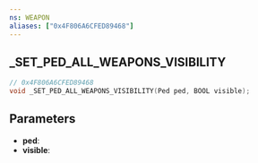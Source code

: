 ```yaml
---
ns: WEAPON
aliases: ["0x4F806A6CFED89468"]
---
```

## _SET_PED_ALL_WEAPONS_VISIBILITY

```c
// 0x4F806A6CFED89468
void _SET_PED_ALL_WEAPONS_VISIBILITY(Ped ped, BOOL visible);
```

## Parameters
* **ped**:
* **visible**:
